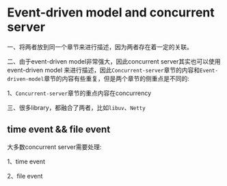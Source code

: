 # Event-driven model and concurrent server

一、将两者放到同一个章节来进行描述，因为两者存在着一定的关联。

二、由于event-driven model非常强大，因此concurrent server其实也可以使用 event-driven model 来进行描述，因此`Concurrent-server`章节的内容和`Event-driven-model`章节的内容有些重复，但是两个章节的侧重点是不同的:

1、`Concurrent-server`章节的重点内容在concurrency

三、很多library，都融合了两者，比如`libuv`、`Netty`



## time event && file event

大多数concurrent server需要处理:

1、time event 

2、file event
